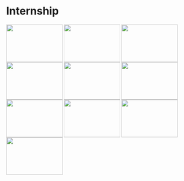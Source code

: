 # Internship

<img align="left" width="150" height="100" src="https://user-images.githubusercontent.com/24385400/56155785-62f59080-5fc4-11e9-921d-688d8597e098.jpg">
<img align="left" width="150" height="100" src="https://user-images.githubusercontent.com/24385400/56155786-62f59080-5fc4-11e9-990e-302dfdb47c2d.jpg">
<img align="left" width="150" height="100" src="https://user-images.githubusercontent.com/24385400/56155788-62f59080-5fc4-11e9-8e00-242bd6fdd84a.jpg">
<img align="left" width="150" height="100" src="https://user-images.githubusercontent.com/24385400/56155777-61c46380-5fc4-11e9-9ee8-ba4aa96f734a.jpg">
<img align="left" width="150" height="100" src="https://user-images.githubusercontent.com/24385400/56155778-61c46380-5fc4-11e9-93a1-0b0363c33327.jpg">


<img align="left" width="150" height="100" src="https://user-images.githubusercontent.com/24385400/56155734-448f9500-5fc4-11e9-8f30-325303b5fa7e.jpg">
<img align="left" width="150" height="100" src="https://user-images.githubusercontent.com/24385400/56155735-45282b80-5fc4-11e9-8549-fe8de51af8fe.jpg">
<img align="left" width="150" height="100" src="https://user-images.githubusercontent.com/24385400/56155727-43f6fe80-5fc4-11e9-83c8-eea2bcb160e9.jpg">
<img align="left" width="150" height="100" src="https://user-images.githubusercontent.com/24385400/56155729-43f6fe80-5fc4-11e9-883f-f911996b8108.jpg">
<img align="left" width="150" height="100" src="https://user-images.githubusercontent.com/24385400/56155730-43f6fe80-5fc4-11e9-8ac0-133c76767508.jpg">
